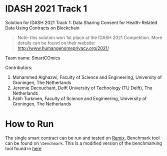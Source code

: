 # IDASH 2021 Track 1

Solution for IDASH 2021 Track 1: Data Sharing Consent for Health-Related Data Using Contracts on Blockchain

> Note: this solution won 1st place at the IDASH 2021 Competition. More details can be found on their website: http://www.humangenomeprivacy.org/2021/

Team name: SmartCOmics

Contributors:

1. Mohammed Alghazwi, Faculty of Science and Engineering, University of Groningen, The Netherlands
2. Jeremie Decouchant, Delft University of Technology (TU Delft), The Netherlands
3. Fatih Turkmen, Faculty of Science and Engineering, University of Groningen, The Netherlands

# How to Run
The single smart contract can be run and tested on [Remix](https://remix.ethereum.org/). Benchmark tool can be found on `\benchmark`. This is a modified version of the benchmarking tool found in [here](https://github.com/mshuaic/idash2019)
